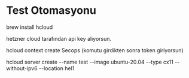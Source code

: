 # Test Otomasyonu

brew install hcloud

hetzner cloud tarafından api key alıyorsun.

hcloud context create Secops (komutu girdikten sonra token giriyorsun)

hcloud server create --name test --image ubuntu-20.04 --type cx11 --without-ipv6 --location hel1